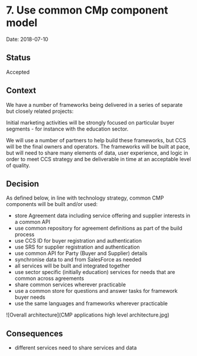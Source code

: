 # 7. Use common CMp component model

Date: 2018-07-10

## Status

Accepted

## Context

We have a number of frameworks being delivered in a series of separate but closely related projects:

Initial marketing activities will be strongly focused on particular buyer segments - for instance with the education sector.

We will use a number of partners to help build these frameworks, but CCS will be the final owners and operators. The frameworks will be built at pace, but will need to share many elements of data, user experience, and logic in order to meet CCS strategy and be deliverable in time at an acceptable level of quality.

## Decision

As defined below, in line with technology strategy, common CMP components will be built and/or used:

- store Agreement data including service offering and supplier interests in a common API
- use common repository for agreement definitions as part of the build process
- use CCS ID for buyer registration and authentication
- use SRS for supplier registration and authentication
- use common API for Party (Buyer and Supplier) details
- synchronise data to and from SalesForce as needed
- all services will be built and integrated together
- use sector specific (initially education) services for needs that are common across agreements
- share common services wherever practicable
- use a common store for questions and answer tasks for framework buyer needs 
- use the same languages and frameworks wherever practicable

![Overall architecture](CMP applications high level architecture.jpg)

## Consequences

- different services need to share services and data
